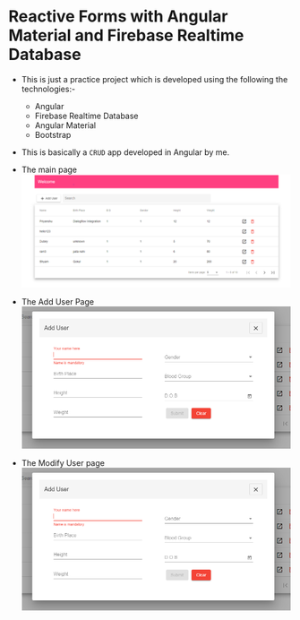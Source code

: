 # Reactive Forms with Angular Material and Firebase Realtime Database

- This is just a practice project which is developed using the following the technologies:-
  - Angular
  - Firebase Realtime Database
  - Angular Material
  - Bootstrap

- This is basically a `CRUD` app developed in Angular by me.

- The main page
 ![main page](https://github.com/priyanshudubey/angular-material-crud/blob/main/Capture.PNG)

 - The Add User Page
 ![add user](https://github.com/priyanshudubey/angular-material-crud/blob/main/AddUser.PNG)

 - The Modify User page
 ![modify user](https://github.com/priyanshudubey/angular-material-crud/blob/main/AddUser.PNG)
 
